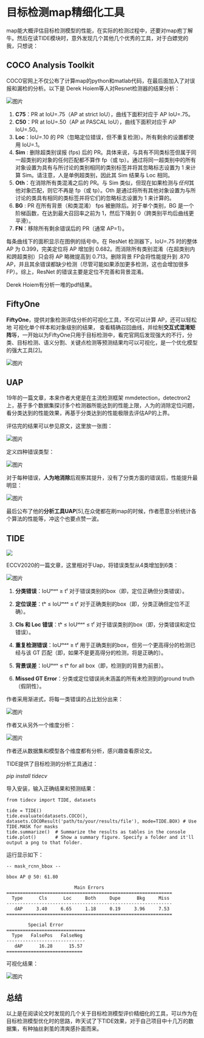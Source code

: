 # 目标检测map精细化工具

map能大概评估目标检测模型的性能，在实际的检测过程中，还要对map庖丁解牛。然后在读TIDE模块时，意外发现几个其他几个优秀的工具，对于白嫖党的我，只想说：

## COCO Analysis Toolkit

COCO官网上不仅公布了计算map的python和matlab代码，在最后面加入了对误报和漏检的分析。以下是 Derek Hoiem等人对Resnet检测器的结果分析：

![图片](map_details_tools.assets/640-16517590571824.png)

1. **C75**：PR at IoU=.75（AP at strict IoU），曲线下面积对应于 AP IoU=.75。
2. **C50**：PR at IoU=.50（AP at PASCAL IoU），曲线下面积对应于 AP IoU=.50。
3. **Loc**：IoU=.10 的 PR（忽略定位错误，但不重复检测）。所有剩余的设置都使用 IoU=.1。
4. **Sim** : 删除超类别误报 (fps) 后的 PR。具体来说，与具有不同类标签但属于同一超类别的对象的任何匹配都不算作 fp（或 tp）。通过将同一超类别中的所有对象设置为具有与所讨论的类别相同的类别标签并将其忽略标志设置为 1 来计算 Sim。请注意，人是单例超类别，因此其 Sim 结果与 Loc 相同。
5. **Oth**：在消除所有类混淆之后的 PR。与 Sim 类似，但现在如果检测与*任何*其他对象匹配，则它不再是 fp（或 tp）。Oth 是通过将所有其他对象设置为与所讨论的类具有相同的类标签并将它们的忽略标志设置为 1 来计算的。
6. **BG** : PR 在所有背景（和类混淆） fps 被删除后。对于单个类别，BG 是一个阶梯函数，在达到最大召回率之前为 1，然后下降到 0（跨类别平均后曲线更平滑）。
7. **FN**：移除所有剩余错误后的 PR（通常 AP=1）。

每条曲线下的面积显示在图例的括号中。在 ResNet 检测器下，IoU=.75 时的整体 AP 为 0.399，完美定位将 AP 增加到 0.682。而消除所有类别混淆（在超类别内和跨超类别）只会将 AP 略微提高到 0.713。删除背景 FP会将性能提升到 .870 AP，并且其余错误都缺少检测（尽管可能如果添加更多检测，这也会增加很多FP）。综上，ResNet 的错误主要是定位不完善和背景混淆。

Derek Hoiem有分析一堆的pdf结果。

## FiftyOne

**FiftyOne**，提供对象检测评估分析的可视化工具，不仅可以计算 AP，还可以轻松地 可视化单个样本和对象级别的结果， 查看精确召回曲线，并绘制**交互式混淆矩阵**等，一开始以为FiftyOne只用于目标检测中，看完官网后发现强大的不行，分类、目标检测、语义分割、关键点检测等预测结果均可以可视化，是一个优化模型的强大工具[2]。

![图片](map_details_tools.assets/640-16517590571825.png)


## UAP

19年的一篇文章，本来作者大佬是在主流检测框架 mmdetection，detectron2上，基于多个数据集探讨多个检测器所能达到的性能上限，人为的消除定位问题，看分类达到的性能效果，再基于分类达到的性能极限去评估AP的上界。

评估完的结果可以参见原文，这里放一张图：

![图片](map_details_tools.assets/640-16517590571826.jpeg)

定义四种错误类型：

![图片](map_details_tools.assets/640-16517590571827.png)

对于每种错误，**人为地消除**后观察其提升，没有了分类方面的错误后，性能提升最明显：

![图片](map_details_tools.assets/640-16517590571828.jpeg)

最后公布了他的**分析工具UAP**[5],在众佬都在刷map的时候，作者愿意分析统计各个算法的性能等，冲这个也要点赞一波。


## TIDE

![](./map_details_tools.assets/6402.png)

ECCV2020的一篇文章，这里相对于Uap，将错误类型从4类增加到6类：

![图片](map_details_tools.assets/640-16517590571829.png)

1. **分类错误**：IoUᵐᵃˣ ≥ tᶠ 对于错误类别的box（即，定位正确但分类错误）。

2. **定位误差**：tᵇ ≤ IoUᵐᵃˣ ≤ tᶠ 对于正确类别的box（即，分类正确但定位不正确）。

3. **Cls 和 Loc 错误**：tᵇ ≤ IoUᵐᵃˣ ≤ tᶠ 对于错误类别的box（即，分类错误和定位错误）。

4. **重复检测错误**：IoUᵐᵃˣ ≥ tᶠ 用于正确类别的box，但另一个更高得分的检测已经与该 GT 匹配（即，如果不是更高得分的检测，将是正确的）。

5. **背景误差**：IoUᵐᵃˣ ≤ tᵇ for all box（即，检测到的背景为前景）。

6. **Missed GT Error**：分类或定位错误尚未涵盖的所有未检测到的ground truth（假阴性）。

作者采用渐进式，将每一类错误的占比划分出来：

![图片](map_details_tools.assets/640-165175905718210.gif)

作者又从另外一个维度分析：

![图片](map_details_tools.assets/640-165175905718311.png)

作者还从数据集和模型各个维度都有分析，感兴趣查看原论文。

TIDE提供了目标检测的分析工具通过：

*pip install tidecv* 

导入安装，输入正确结果和预测结果：

```
from tidecv import TIDE, datasets

tide = TIDE()
tide.evaluate(datasets.COCO(), datasets.COCOResult('path/to/your/results/file'), mode=TIDE.BOX) # Use TIDE.MASK for masks
tide.summarize()  # Summarize the results as tables in the console
tide.plot()       # Show a summary figure. Specify a folder and it'll output a png to that folder.
```

运行显示如下：

```
-- mask_rcnn_bbox --

bbox AP @ 50: 61.80

                         Main Errors
=============================================================
  Type      Cls      Loc     Both     Dupe      Bkg     Miss
-------------------------------------------------------------
   dAP     3.40     6.65     1.18     0.19     3.96     7.53
=============================================================

        Special Error
=============================
  Type   FalsePos   FalseNeg
-----------------------------
   dAP      16.28      15.57
============================
```

可视化结果：

![图片](map_details_tools.assets/640-165175905718312.png)

## 总结

以上是在阅读论文时发现的几个关于目标检测模型评价精细化的工具，可以作为在目标检测模型优化时的思路，昨天试了下TIDE效果，对于自己项目中十几万的数据集，有种抽丝剥茧的清爽感扑面而来。